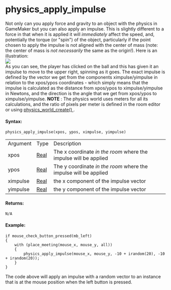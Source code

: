 # physics_apply_impulse

Not only can you apply force and gravity to an object with the physics
in GameMaker but you can also apply an impulse. This is slightly
different to a force in that when it is applied it will *immediately*
affect the speed, and, potentially the torque (or "spin") of the object,
particularly if the point chosen to apply the impulse is not aligned
with the center of mass (note: the center of mass is *not necessarily*
the same as the origin!). Here is an illustration:  
![](https://gms.magecorn.com/Manual/assets/Images/Scripting_Reference/GML/Reference/Physics/physics_apply_impulse_image.png)  
As you can see, the player has clicked on the ball and this has given it
an impulse to move to the upper right, spinning as it goes. The exact
impulse is defined by the vector we get from the components
ximpulse/yimpulse in relation to the xpos/ypos coordinates - which
simply means that the impulse is calculated as the distance from
xpos/ypos to ximpulse/yimpulse in Newtons, and the direction is the
angle that we get from xpos/ypos to ximpulse/yimpulse. **NOTE** : The
physics world uses meters for all its calculations, and the ratio of
pixels per meter is defined in the room editor or using [
physics_world_create() ](../The_Physics_World/physics_world_create)
.

#### Syntax:

``` gml
physics_apply_impulse(xpos, ypos, ximpulse, yimpulse)
```

|          |                                                                         |                                                                  |
|----------|-------------------------------------------------------------------------|------------------------------------------------------------------|
| Argument | Type                                                                    | Description                                                      |
| xpos     |  [Real](../../../../../GameMaker_Language/GML_Overview/Data_Types)  | The x coordinate *in the room* where the impulse will be applied |
| ypos     |  [Real](../../../../../GameMaker_Language/GML_Overview/Data_Types)  | The y coordinate *in the room* where the impulse will be applied |
| ximpulse |  [Real](../../../../../GameMaker_Language/GML_Overview/Data_Types)  | the x component of the impulse vector                            |
| yimpulse |  [Real](../../../../../GameMaker_Language/GML_Overview/Data_Types)  | the y component of the impulse vector                            |

#### Returns:

``` gml
N/A
```

#### Example:

``` gml
if mouse_check_button_pressed(mb_left)
{
    with (place_meeting(mouse_x, mouse_y, all))
    {
        physics_apply_impulse(mouse_x, mouse_y, -10 + irandom(20), -10 + irandom(20));
    }
}
```

The code above will apply an impulse with a random vector to an instance
that is at the mouse position when the left button is pressed.
